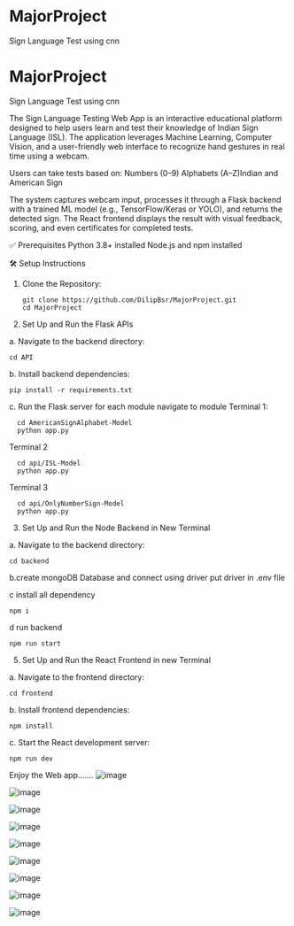 # MajorProject
Sign Language Test using cnn
# MajorProject
Sign Language Test using cnn

The Sign Language Testing Web App is an interactive educational platform designed to help users learn and test their knowledge of Indian Sign Language (ISL). The application leverages Machine Learning, Computer Vision, and a user-friendly web interface to recognize hand gestures in real time using a webcam.

Users can take tests based on:
Numbers (0–9)
Alphabets (A–Z)Indian and American Sign

The system captures webcam input, processes it through a Flask backend with a trained ML model (e.g., TensorFlow/Keras or YOLO), and returns the detected sign. The React frontend displays the result with visual feedback, scoring, and even certificates for completed tests.

✅ Prerequisites
Python 3.8+ installed
Node.js and npm installed

🛠️ Setup Instructions

1. Clone the Repository:

       git clone https://github.com/DilipBsr/MajorProject.git
       cd MajorProject

3. Set Up and Run the Flask APIs
   
  a. Navigate to the backend directory:
  
    cd API
    
  b. Install backend dependencies:
  
    pip install -r requirements.txt
    
  c. Run the Flask server
    for each module navigate to module 
    Terminal 1:
    
      cd AmericanSignAlphabet-Model
      python app.py
      
   Terminal 2
   
      cd api/ISL-Model
      python app.py

  Terminal 3
      
      cd api/OnlyNumberSign-Model
      python app.py

3. Set Up and Run the Node Backend in New Terminal

  a. Navigate to the backend directory:
   
    cd backend
    
  b.create mongoDB Database and connect using driver 
    put driver in .env file
    
  c install all dependency
   
    npm i
    
  d run backend 
    
    npm run start
    

5. Set Up and Run the React Frontend in new Terminal

   
  a. Navigate to the frontend directory:
    
    cd frontend

    
  b. Install frontend dependencies:
   
    npm install

    
  c. Start the React development server:
    
    npm run dev

Enjoy the Web app.......
![image](https://github.com/user-attachments/assets/f6e3cf15-b25f-4597-bbb9-82a6db260f27)

![image](https://github.com/user-attachments/assets/1aba916c-b77d-4d5a-9e58-43094fb51a2e)


![image](https://github.com/user-attachments/assets/7381288c-b8b8-4e31-b999-b85a01bf42c0)

![image](https://github.com/user-attachments/assets/919601b0-d51d-424f-94d8-7b06f401ca4d)

![image](https://github.com/user-attachments/assets/8e0dd29f-38ae-42c8-8448-f606515a3a34)

![image](https://github.com/user-attachments/assets/2637b79e-30b8-4eb0-ab8d-eaa34bffc0bb)

![image](https://github.com/user-attachments/assets/04e8fe38-565f-434d-8e87-1e8ea6fc87ce)

![image](https://github.com/user-attachments/assets/9e281120-131c-4925-99cd-cc5bcadc3658)

![image](https://github.com/user-attachments/assets/04c6a1cd-8134-4217-85ad-33c5d69565e6)








 




